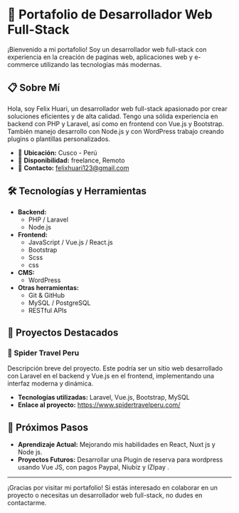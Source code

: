 # 💼 Portafolio de Desarrollador Web Full-Stack

¡Bienvenido a mi portafolio! Soy un desarrollador web full-stack con experiencia en la creación de paginas web, aplicaciones web y  e-commerce utilizando las tecnologías más modernas.

## 📋 Sobre Mí

Hola, soy Felix Huari, un desarrollador web full-stack apasionado por crear soluciones eficientes y de alta calidad. Tengo una sólida experiencia en backend con PHP y Laravel, así como en frontend con Vue.js y Bootstrap. También manejo desarrollo con Node.js y con WordPress trabajo creando plugins o plantillas personalizados.

- 📍 **Ubicación:** Cusco - Perú
- 💼 **Disponibilidad:** freelance, Remoto
- 📧 **Contacto:** felixhuari123@gmail.com

## 🛠️ Tecnologías y Herramientas

- **Backend:**
  - PHP / Laravel
  - Node.js
- **Frontend:**
  - JavaScript / Vue.js / React.js
  - Bootstrap
  - Scss
  - css
- **CMS:** 
  - WordPress
- **Otras herramientas:**
  - Git & GitHub
  - MySQL / PostgreSQL
  - RESTful APIs

## 📂 Proyectos Destacados

### 🚀 Spider Travel Peru

Descripción breve del proyecto. Este podría ser un sitio web desarrollado con Laravel en el backend y Vue.js en el frontend, implementando una interfaz moderna y dinámica.

- **Tecnologías utilizadas:** Laravel, Vue.js, Bootstrap, MySQL
- **Enlace al proyecto:**   https://www.spidertravelperu.com/
<!-- - **Capturas de pantalla:** [Agregar imágenes si es relevante] -->

## 🎯 Próximos Pasos

- **Aprendizaje Actual:** Mejorando mis habilidades en React, Nuxt js y Node  js.
- **Proyectos Futuros:** Desarrollar una  Plugin de reserva para wordpress usando Vue JS, con pagos Paypal, Niubiz y IZIpay   .

---

¡Gracias por visitar mi portafolio! Si estás interesado en colaborar en un proyecto o necesitas un desarrollador web full-stack, no dudes en contactarme.
